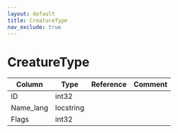 ```yaml
---
layout: default
title: CreatureType
nav_exclude: true
---
```

# CreatureType

| Column | Type | Reference | Comment |
|--------|------|-----------|---------|
|ID|int32|||
|Name_lang|locstring|||
|Flags|int32|||
